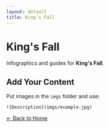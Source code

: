 ```yaml
---
layout: default
title: King's Fall
---
```


<div class="container">
<h1>King's Fall</h1>
<p>Infographics and guides for <strong>King's Fall</strong>.</p>
</div>

## Add Your Content

Put images in the `imgs` folder and use:

`![Description](imgs/example.jpg)`

[← Back to Home](../../index.html)
